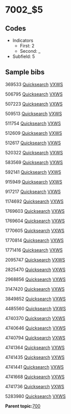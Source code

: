 # 7002\_$5

## Codes

-   Indicators
    -   First: 2
    -   Second: \_
-   Subfield: 5

## Sample bibs

369533 [Quicksearch](https://search.library.yale.edu/catalog/369533) [VXWS](http://prodorbis.library.yale.edu:7014/vxws/GetHoldingsService?bibId=369533)

506795 [Quicksearch](https://search.library.yale.edu/catalog/506795) [VXWS](http://prodorbis.library.yale.edu:7014/vxws/GetHoldingsService?bibId=506795)

507223 [Quicksearch](https://search.library.yale.edu/catalog/507223) [VXWS](http://prodorbis.library.yale.edu:7014/vxws/GetHoldingsService?bibId=507223)

509513 [Quicksearch](https://search.library.yale.edu/catalog/509513) [VXWS](http://prodorbis.library.yale.edu:7014/vxws/GetHoldingsService?bibId=509513)

511754 [Quicksearch](https://search.library.yale.edu/catalog/511754) [VXWS](http://prodorbis.library.yale.edu:7014/vxws/GetHoldingsService?bibId=511754)

512609 [Quicksearch](https://search.library.yale.edu/catalog/512609) [VXWS](http://prodorbis.library.yale.edu:7014/vxws/GetHoldingsService?bibId=512609)

512617 [Quicksearch](https://search.library.yale.edu/catalog/512617) [VXWS](http://prodorbis.library.yale.edu:7014/vxws/GetHoldingsService?bibId=512617)

520322 [Quicksearch](https://search.library.yale.edu/catalog/520322) [VXWS](http://prodorbis.library.yale.edu:7014/vxws/GetHoldingsService?bibId=520322)

583569 [Quicksearch](https://search.library.yale.edu/catalog/583569) [VXWS](http://prodorbis.library.yale.edu:7014/vxws/GetHoldingsService?bibId=583569)

592141 [Quicksearch](https://search.library.yale.edu/catalog/592141) [VXWS](http://prodorbis.library.yale.edu:7014/vxws/GetHoldingsService?bibId=592141)

915949 [Quicksearch](https://search.library.yale.edu/catalog/915949) [VXWS](http://prodorbis.library.yale.edu:7014/vxws/GetHoldingsService?bibId=915949)

917217 [Quicksearch](https://search.library.yale.edu/catalog/917217) [VXWS](http://prodorbis.library.yale.edu:7014/vxws/GetHoldingsService?bibId=917217)

1174692 [Quicksearch](https://search.library.yale.edu/catalog/1174692) [VXWS](http://prodorbis.library.yale.edu:7014/vxws/GetHoldingsService?bibId=1174692)

1769603 [Quicksearch](https://search.library.yale.edu/catalog/1769603) [VXWS](http://prodorbis.library.yale.edu:7014/vxws/GetHoldingsService?bibId=1769603)

1769604 [Quicksearch](https://search.library.yale.edu/catalog/1769604) [VXWS](http://prodorbis.library.yale.edu:7014/vxws/GetHoldingsService?bibId=1769604)

1770605 [Quicksearch](https://search.library.yale.edu/catalog/1770605) [VXWS](http://prodorbis.library.yale.edu:7014/vxws/GetHoldingsService?bibId=1770605)

1770814 [Quicksearch](https://search.library.yale.edu/catalog/1770814) [VXWS](http://prodorbis.library.yale.edu:7014/vxws/GetHoldingsService?bibId=1770814)

1771416 [Quicksearch](https://search.library.yale.edu/catalog/1771416) [VXWS](http://prodorbis.library.yale.edu:7014/vxws/GetHoldingsService?bibId=1771416)

2095747 [Quicksearch](https://search.library.yale.edu/catalog/2095747) [VXWS](http://prodorbis.library.yale.edu:7014/vxws/GetHoldingsService?bibId=2095747)

2825470 [Quicksearch](https://search.library.yale.edu/catalog/2825470) [VXWS](http://prodorbis.library.yale.edu:7014/vxws/GetHoldingsService?bibId=2825470)

2968856 [Quicksearch](https://search.library.yale.edu/catalog/2968856) [VXWS](http://prodorbis.library.yale.edu:7014/vxws/GetHoldingsService?bibId=2968856)

3147420 [Quicksearch](https://search.library.yale.edu/catalog/3147420) [VXWS](http://prodorbis.library.yale.edu:7014/vxws/GetHoldingsService?bibId=3147420)

3849852 [Quicksearch](https://search.library.yale.edu/catalog/3849852) [VXWS](http://prodorbis.library.yale.edu:7014/vxws/GetHoldingsService?bibId=3849852)

4485560 [Quicksearch](https://search.library.yale.edu/catalog/4485560) [VXWS](http://prodorbis.library.yale.edu:7014/vxws/GetHoldingsService?bibId=4485560)

4740370 [Quicksearch](https://search.library.yale.edu/catalog/4740370) [VXWS](http://prodorbis.library.yale.edu:7014/vxws/GetHoldingsService?bibId=4740370)

4740646 [Quicksearch](https://search.library.yale.edu/catalog/4740646) [VXWS](http://prodorbis.library.yale.edu:7014/vxws/GetHoldingsService?bibId=4740646)

4740794 [Quicksearch](https://search.library.yale.edu/catalog/4740794) [VXWS](http://prodorbis.library.yale.edu:7014/vxws/GetHoldingsService?bibId=4740794)

4741364 [Quicksearch](https://search.library.yale.edu/catalog/4741364) [VXWS](http://prodorbis.library.yale.edu:7014/vxws/GetHoldingsService?bibId=4741364)

4741435 [Quicksearch](https://search.library.yale.edu/catalog/4741435) [VXWS](http://prodorbis.library.yale.edu:7014/vxws/GetHoldingsService?bibId=4741435)

4741441 [Quicksearch](https://search.library.yale.edu/catalog/4741441) [VXWS](http://prodorbis.library.yale.edu:7014/vxws/GetHoldingsService?bibId=4741441)

4741668 [Quicksearch](https://search.library.yale.edu/catalog/4741668) [VXWS](http://prodorbis.library.yale.edu:7014/vxws/GetHoldingsService?bibId=4741668)

4741736 [Quicksearch](https://search.library.yale.edu/catalog/4741736) [VXWS](http://prodorbis.library.yale.edu:7014/vxws/GetHoldingsService?bibId=4741736)

5283980 [Quicksearch](https://search.library.yale.edu/catalog/5283980) [VXWS](http://prodorbis.library.yale.edu:7014/vxws/GetHoldingsService?bibId=5283980)

**Parent topic:**[700](../../tags/700/700.md)

